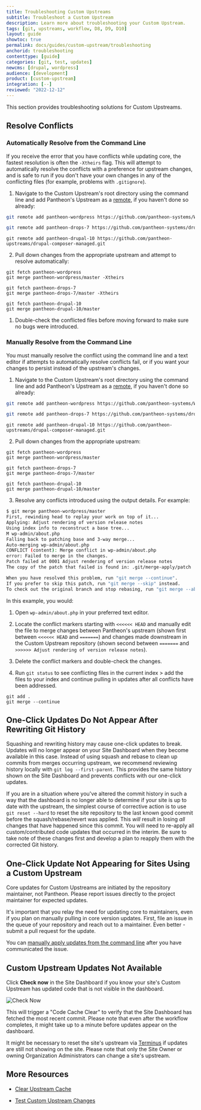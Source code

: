 ```yaml
---
title: Troubleshooting Custom Upstreams
subtitle: Troubleshoot a Custom Upstream
description: Learn more about troubleshooting your Custom Upstream.
tags: [git, upstreams, workflow, D8, D9, D10]
layout: guide
showtoc: true
permalink: docs/guides/custom-upstream/troubleshooting
anchorid: troubleshooting
contenttype: [guide]
categories: [git, test, updates]
newcms: [drupal, wordpress]
audience: [development]
product: [custom-upstream]
integration: [--]
reviewed: "2022-12-12"
---
```


This section provides troubleshooting solutions for Custom Upstreams.

## Resolve Conflicts

### Automatically Resolve from the Command Line

If you receive the error that you have conflicts while updating core, the fastest resolution is often the `-Xtheirs` flag. This will attempt to automatically resolve the conflicts with a preference for upstream changes, and is safe to run if you don't have your own changes in any of the conflicting files (for example, problems with `.gitignore`).

1. Navigate to the Custom Upstream's root directory using the command line and add Pantheon's Upstream as a [remote](https://git-scm.com/docs/git-remote), if you haven't done so already:

  <TabList>

  <Tab title="WordPress" id="wp2" active={true}>

  ```bash
  git remote add pantheon-wordpress https://github.com/pantheon-systems/WordPress.git
  ```

  </Tab>

  <Tab title=" Drupal 7" id="d72">

  ```bash
  git remote add pantheon-drops-7 https://github.com/pantheon-systems/drops-7.git
  ```

  </Tab>

  <Tab title="Drupal 10" id="d10">

  ```git
  git remote add pantheon-drupal-10 https://github.com/pantheon-upstreams/drupal-composer-managed.git
  ```

  </Tab>

  </TabList>

2. Pull down changes from the appropriate upstream and attempt to resolve automatically:

  <TabList>

  <Tab title="WordPress" id="wp-xtheirs" active={true}>

  ```git
  git fetch pantheon-wordpress
  git merge pantheon-wordpress/master -Xtheirs
  ```

  </Tab>

  <Tab title="Drupal 7" id="d7-xtheirs">

  ```git
  git fetch pantheon-drops-7
  git merge pantheon-drops-7/master -Xtheirs
  ```

  </Tab>

  <Tab title="Drupal 10" id="d10">

  ```git
  git fetch pantheon-drupal-10
  git merge pantheon-drupal-10/master
  ```

  </Tab>

  </TabList>

1. Double-check the conflicted files before moving forward to make sure no bugs were introduced.


### Manually Resolve from the Command Line

You must manually resolve the conflict using the command line and a text editor if attempts to automatically resolve conflicts fail, or if you want your changes to persist instead of the upstream's changes.


1. Navigate to the Custom Upstream's root directory using the command line and add Pantheon's Upstream as a [remote](https://git-scm.com/docs/git-remote), if you haven't done so already:

  <TabList>

  <Tab title="WordPress" id="wp2" active={true}>

  ```bash
  git remote add pantheon-wordpress https://github.com/pantheon-systems/WordPress.git
  ```

  </Tab>

  <Tab title=" Drupal 7" id="d72">

  ```bash
  git remote add pantheon-drops-7 https://github.com/pantheon-systems/drops-7.git
  ```

  </Tab>

  <Tab title="Drupal 10" id="d10">

  ```git
  git remote add pantheon-drupal-10 https://github.com/pantheon-upstreams/drupal-composer-managed.git
  ```

  </Tab>

  </TabList>

2. Pull down changes from the appropriate upstream:

  <TabList>

  <Tab title="WordPress" id="wp-2conflict" active={true}>

  ```git
  git fetch pantheon-wordpress
  git merge pantheon-wordpress/master
  ```

  </Tab>

   <Tab title="Drupal 7" id="d7-2conflict">

   ```git
   git fetch pantheon-drops-7
   git merge pantheon-drops-7/master
   ```

  </Tab>

  <Tab title="Drupal 10" id="d10">

  ```git
  git fetch pantheon-drupal-10
  git merge pantheon-drupal-10/master
  ```

  </Tab>

  </TabList>


3. Resolve any conflicts introduced using the output details. For example:

  ```bash
  $ git merge pantheon-wordpress/master
  First, rewinding head to replay your work on top of it...
  Applying: Adjust rendering of version release notes
  Using index info to reconstruct a base tree...
  M	wp-admin/about.php
  Falling back to patching base and 3-way merge...
  Auto-merging wp-admin/about.php
  CONFLICT (content): Merge conflict in wp-admin/about.php
  error: Failed to merge in the changes.
  Patch failed at 0001 Adjust rendering of version release notes
  The copy of the patch that failed is found in: .git/merge-apply/patch

  When you have resolved this problem, run "git merge --continue".
  If you prefer to skip this patch, run "git merge --skip" instead.
  To check out the original branch and stop rebasing, run "git merge --abort".
  ```

   In this example, you would:
  
   1. Open `wp-admin/about.php` in your preferred text editor.
  
   1. Locate the conflict markers starting with `<<<<<< HEAD` and manually edit the file to merge changes between Pantheon's upstream (shown first between `<<<<<< HEAD` and `=======`) and changes made downstream in the Custom Upstream repository (shown second between `=======` and `>>>>>> Adjust rendering of version release notes`).

   1. Delete the conflict markers and double-check the changes.

4. Run `git status` to see conflicting files in the current index > add the files to your index and continue pulling in updates after all conflicts have been addressed.

  ```git
  git add .
  git merge --continue
  ```

## One-Click Updates Do Not Appear After Rewriting Git History

Squashing and rewriting history may cause one-click updates to break. Updates will no longer appear on your Site Dashboard when they become available in this case. Instead of using squash and rebase to clean up commits from merges occurring upstream, we recommend reviewing history locally with `git log --first-parent`. This provides the same history shown on the Site Dashboard and prevents conflicts with our one-click updates.

If you are in a situation where you've altered the commit history in such a way that the dashboard is no longer able to determine if your site is up to date with the upstream, the simplest course of corrective action is to use `git reset --hard` to reset the site repository to the last known good commit before the squash/rebase/revert was applied. This *will* result in losing *all* changes that have happened since this commit. You will need to re-apply all custom/contributed code updates that occurred in the interim. Be sure to take note of these changes first and develop a plan to reapply them with the corrected Git history.

## One-Click Update Not Appearing for Sites Using a Custom Upstream

Core updates for Custom Upstreams are initiated by the repository maintainer, not Pantheon. Please report issues directly to the project maintainer for expected updates.

It's important that you relay the need for updating core to maintainers, even if you plan on manually pulling in core version updates. First, file an issue in the queue of your repository and reach out to a maintainer. Even better - submit a pull request for the update.

You can [manually apply updates from the command line](#apply-upstream-updates-manually-from-the-command-line-to-resolve-merge-conflicts) after you have communicated the issue.

## Custom Upstream Updates Not Available

Click **Check now** in the Site Dashboard if you know your site's Custom Upstream has updated code that is not visible in the dashboard.

![Check Now](../../../images/dashboard/check-for-updates.png)

This will trigger a "Code Cache Clear" to verify that the Site Dashboard has fetched the most recent commit. Please note that even after the workflow completes, it might take up to a minute before updates appear on the dashboard.

It might be necessary to reset the site's upstream via [Terminus](/terminus/examples/#switch-upstreams) if updates are still not showing on the site. Please note that only the Site Owner or owning Organization Administrators can change a site's upstream.

## More Resources

- [Clear Upstream Cache](/terminus/commands/site-upstream-clear-cache)

- [Test Custom Upstream Changes](/guides/custom-upstream/test-custom-upstream)
